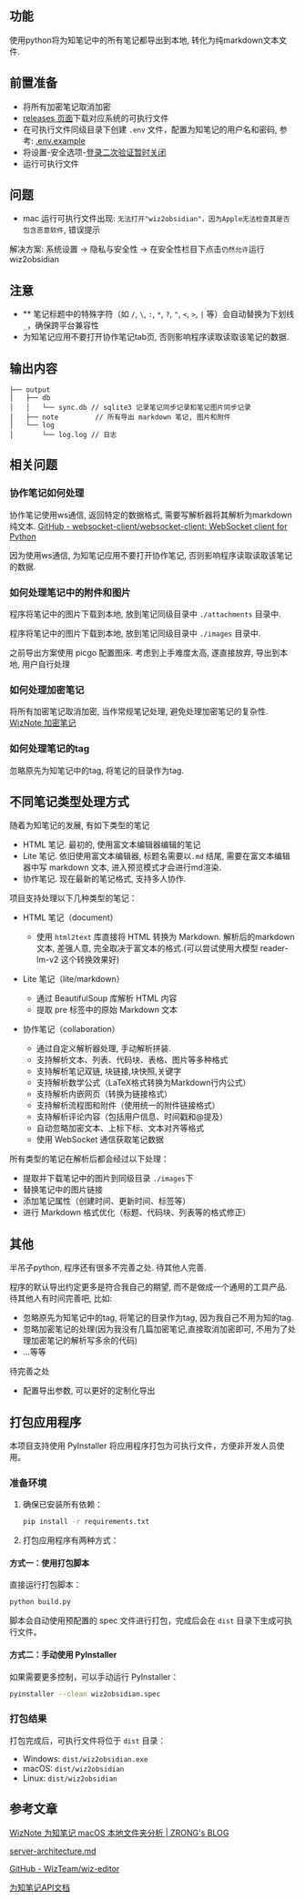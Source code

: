 ## 功能

使用python将为知笔记中的所有笔记都导出到本地, 转化为纯markdown文本文件.

## 前置准备

- 将所有加密笔记取消加密
- [releases 页面](https://github.com/awaken233/wiz2obsidian/releases)下载对应系统的可执行文件
- 在可执行文件同级目录下创建 `.env` 文件，配置为知笔记的用户名和密码, 参考: [.env.example](.env.example)
- 将设置-安全选项-[登录二次验证暂时关闭](https://github.com/awaken233/wiz2obsidian/issues/16)
- 运行可执行文件

## 问题

- mac 运行可执行文件出现: `无法打开"wiz2obsidian"，因为Apple无法检查其是否包含恶意软件`, 错误提示

解决方案: 系统设置 -> 隐私与安全性 -> 在安全性栏目下点击`仍然允许`运行 wiz2obsidian

## 注意

- ** 笔记标题中的特殊字符（如 `/`, `\`, `:`, `*`, `?`, `"`, `<`, `>`, `|` 等）会自动替换为下划线 `_`，确保跨平台兼容性
- 为知笔记应用不要打开协作笔记tab页, 否则影响程序读取读取该笔记的数据.


## 输出内容

```
├── output
│   ├── db
│   │   └── sync.db // sqlite3 记录笔记同步记录和笔记图片同步记录
│   ├── note         // 所有导出 markdown 笔记, 图片和附件
│   └── log
│       └── log.log // 日志
```


## 相关问题

### 协作笔记如何处理

协作笔记使用ws通信, 返回特定的数据格式, 需要写解析器将其解析为markdown纯文本.
[GitHub - websocket-client/websocket-client: WebSocket client for Python](https://github.com/websocket-client/websocket-client)

因为使用ws通信, 为知笔记应用不要打开协作笔记, 否则影响程序读取读取该笔记的数据.

### 如何处理笔记中的附件和图片

程序将笔记中的图片下载到本地, 放到笔记同级目录中 `./attachments` 目录中.

程序将笔记中的图片下载到本地, 放到笔记同级目录中 `./images` 目录中.

之前导出方案使用 picgo 配置图床. 考虑到上手难度太高, 遂直接放弃, 导出到本地, 用户自行处理


### 如何处理加密笔记

将所有加密笔记取消加密, 当作常规笔记处理, 避免处理加密笔记的复杂性.
[WizNote 加密笔记](https://www.wiz.cn/ziw-format.html)

### 如何处理笔记的tag

忽略原先为知笔记中的tag, 将笔记的目录作为tag.


## 不同笔记类型处理方式

随着为知笔记的发展, 有如下类型的笔记
- HTML 笔记. 最初的, 使用富文本编辑器编辑的笔记
- Lite 笔记. 依旧使用富文本编辑器, 标题名需要以`.md` 结尾, 需要在富文本编辑器中写 markdown 文本, 进入预览模式才会进行md渲染.
- 协作笔记. 现在最新的笔记格式, 支持多人协作.

项目支持处理以下几种类型的笔记：

- HTML 笔记（document）
   - 使用 `html2text` 库直接将 HTML 转换为 Markdown. 解析后的markdown文本, 差强人意, 完全取决于富文本的格式.(可以尝试使用大模型 reader-lm-v2 这个转换效果好)

- Lite 笔记（lite/markdown）
   - 通过 BeautifulSoup 库解析 HTML 内容
   - 提取 pre 标签中的原始 Markdown 文本

- 协作笔记（collaboration）
   - 通过自定义解析器处理, 手动解析拼装.
   - 支持解析文本、列表、代码块、表格、图片等多种格式
   - 支持解析笔记双链, 块链接,块快照,关键字
   - 支持解析数学公式（LaTeX格式转换为Markdown行内公式）
   - 支持解析内嵌网页（转换为链接格式）
   - 支持解析流程图和附件（使用统一的附件链接格式）
   - 支持解析评论内容（包括用户信息、时间戳和@提及）
   - 自动忽略加密文本、上标下标、文本对齐等格式
   - 使用 WebSocket 通信获取笔记数据

所有类型的笔记在解析后都会经过以下处理：
- 提取并下载笔记中的图片到同级目录 `./images`下
- 替换笔记中的图片链接
- 添加笔记属性（创建时间、更新时间、标签等）
- 进行 Markdown 格式优化（标题、代码块、列表等的格式修正）


## 其他

半吊子python, 程序还有很多不完善之处. 待其他人完善.

程序的默认导出约定更多是符合我自己的期望, 而不是做成一个通用的工具产品. 待其他人有时间完善吧, 比如:
- 忽略原先为知笔记中的tag, 将笔记的目录作为tag, 因为我自己不用为知的tag.
- 忽略加密笔记的处理(因为我没有几篇加密笔记,直接取消加密即可, 不用为了处理加密笔记的解析写多余的代码)
- ...等等


待完善之处

- 配置导出参数, 可以更好的定制化导出



## 打包应用程序

本项目支持使用 PyInstaller 将应用程序打包为可执行文件，方便非开发人员使用。

### 准备环境

1. 确保已安装所有依赖：
   ```bash
   pip install -r requirements.txt
   ```

3. 打包应用程序有两种方式：

#### 方式一：使用打包脚本

直接运行打包脚本：
```bash
python build.py
```

脚本会自动使用预配置的 spec 文件进行打包，完成后会在 `dist` 目录下生成可执行文件。

#### 方式二：手动使用 PyInstaller

如果需要更多控制，可以手动运行 PyInstaller：
```bash
pyinstaller --clean wiz2obsidian.spec
```

### 打包结果

打包完成后，可执行文件将位于 `dist` 目录：
- Windows: `dist/wiz2obsidian.exe`
- macOS: `dist/wiz2obsidian`
- Linux: `dist/wiz2obsidian`


## 参考文章

[WizNote 为知笔记 macOS 本地文件夹分析 | ZRONG's BLOG](https://blog.zengrong.net/post/analysis-of-wiznote/)

[server-architecture.md](https://github.com/WizTeam/wiz-editor/blob/main/docs/zh-CN/server-architecture.md)

[GitHub - WizTeam/wiz-editor](https://github.com/WizTeam/wiz-editor)

[为知笔记API文档](https://www.wiz.cn/wapp/pages/book/bb8f0f10-48ca-11ea-b27a-ef51fb9d4bb4/475c9ef0-4e1a-11ea-8f5c-a7618da01da2)
